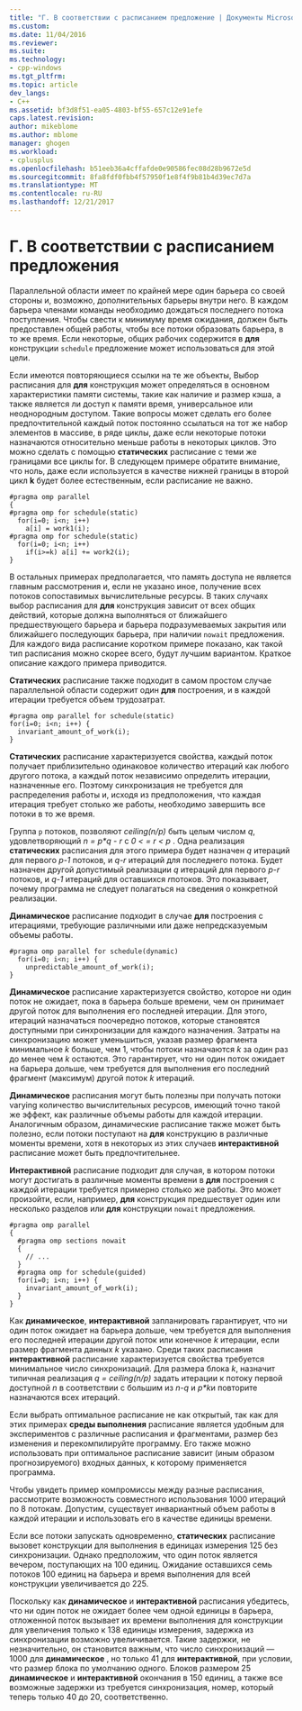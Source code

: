 ```yaml
---
title: "Г. В соответствии с расписанием предложение | Документы Microsoft"
ms.custom: 
ms.date: 11/04/2016
ms.reviewer: 
ms.suite: 
ms.technology:
- cpp-windows
ms.tgt_pltfrm: 
ms.topic: article
dev_langs:
- C++
ms.assetid: bf3d8f51-ea05-4803-bf55-657c12e91efe
caps.latest.revision: 
author: mikeblome
ms.author: mblome
manager: ghogen
ms.workload:
- cplusplus
ms.openlocfilehash: b51eeb36a4cffafde0e90586fec08d28b9672e5d
ms.sourcegitcommit: 8fa8fdf0fbb4f57950f1e8f4f9b81b4d39ec7d7a
ms.translationtype: MT
ms.contentlocale: ru-RU
ms.lasthandoff: 12/21/2017
---
```

# <a name="d-using-the-schedule-clause"></a>Г. В соответствии с расписанием предложения
Параллельной области имеет по крайней мере один барьера со своей стороны и, возможно, дополнительных барьеры внутри него. В каждом барьера членами команды необходимо дождаться последнего потока поступления. Чтобы свести к минимуму время ожидания, должен быть предоставлен общей работы, чтобы все потоки образовать барьера, в то же время. Если некоторые, общих рабочих содержится в **для** конструкции `schedule` предложение может использоваться для этой цели.  
  
 Если имеются повторяющиеся ссылки на те же объекты, Выбор расписания для **для** конструкция может определяться в основном характеристики памяти системы, такие как наличие и размер кэша, а также является ли доступ к памяти время, универсальное или неоднородным доступом. Такие вопросы может сделать его более предпочтительной каждый поток постоянно ссылаться на тот же набор элементов в массиве, в ряде циклы, даже если некоторые потоки назначаются относительно меньше работы в некоторых циклов. Это можно сделать с помощью **статических** расписание с теми же границами все циклы for. В следующем примере обратите внимание, что ноль, даже если используется в качестве нижней границы в второй цикл **k** будет более естественным, если расписание не важно.  
  
```  
#pragma omp parallel  
{  
#pragma omp for schedule(static)  
  for(i=0; i<n; i++)  
    a[i] = work1(i);  
#pragma omp for schedule(static)  
  for(i=0; i<n; i++)  
    if(i>=k) a[i] += work2(i);  
}  
```  
  
 В остальных примерах предполагается, что память доступа не является главным рассмотрения и, если не указано иное, получение всех потоков сопоставимых вычислительные ресурсы. В таких случаях выбор расписания для **для** конструкция зависит от всех общих действий, которые должна выполняться от ближайшего предшествующего барьера и барьера подразумеваемых закрытия или ближайшего последующих барьера, при наличии `nowait` предложения. Для каждого вида расписание коротком примере показано, как такой тип расписания можно скорее всего, будут лучшим вариантом. Краткое описание каждого примера приводится.  
  
 **Статических** расписание также подходит в самом простом случае параллельной области содержит один **для** построения, и в каждой итерации требуется объем трудозатрат.  
  
```  
#pragma omp parallel for schedule(static)  
for(i=0; i<n; i++) {  
  invariant_amount_of_work(i);  
}  
```  
  
 **Статических** расписание характеризуется свойства, каждый поток получает приблизительно одинаковое количество итераций как любого другого потока, а каждый поток независимо определить итерации, назначенные его. Поэтому синхронизация не требуется для распределения работы и, исходя из предположения, что каждая итерация требует столько же работы, необходимо завершить все потоки в то же время.  
  
 Группа `p` потоков, позволяют *ceiling(n/p)* быть целым числом *q*, удовлетворяющий *n = p\*q - r* с *0 < = r < p* . Одна реализация **статических** расписания для этого примера будет назначен *q* итераций для первого *p-1* потоков, и *q-r* итераций для последнего потока.  Будет назначен другой допустимый реализации *q* итераций для первого *p-r* потоков, и *q-1* итераций для оставшихся *r*потоков. Это показывает, почему программа не следует полагаться на сведения о конкретной реализации.  
  
 **Динамическое** расписание подходит в случае **для** построения с итерациями, требующие различными или даже непредсказуемым объемы работы.  
  
```  
#pragma omp parallel for schedule(dynamic)  
  for(i=0; i<n; i++) {  
    unpredictable_amount_of_work(i);  
}  
```  
  
 **Динамическое** расписание характеризуется свойство, которое ни один поток не ожидает, пока в барьера больше времени, чем он принимает другой поток для выполнения его последней итерации. Для этого, итераций назначаться поочередно потоков, которые становятся доступными при синхронизации для каждого назначения. Затраты на синхронизацию может уменьшиться, указав размер фрагмента минимальное *k* больше, чем 1, чтобы потоки назначаются *k* за один раз до менее чем *k* остаются. Это гарантирует, что ни один поток ожидает на барьера дольше, чем требуется для выполнения его последний фрагмент (максимум) другой поток *k* итераций.  
  
 **Динамическое** расписания могут быть полезны при получать потоки varying количество вычислительных ресурсов, имеющий точно такой же эффект, как различные объемы работы для каждой итерации. Аналогичным образом, динамические расписание также может быть полезно, если потоки поступают на **для** конструкцию в различные моменты времени, хотя в некоторых из этих случаев **интерактивной** расписание может быть предпочтительнее.  
  
 **Интерактивной** расписание подходит для случая, в котором потоки могут достигать в различные моменты времени в **для** построения с каждой итерации требуется примерно столько же работы. Это может произойти, если, например, **для** конструкция предшествует один или несколько разделов или **для** конструкции `nowait` предложения.  
  
```  
#pragma omp parallel  
{  
  #pragma omp sections nowait  
  {  
    // ...  
  }  
  #pragma omp for schedule(guided)  
  for(i=0; i<n; i++) {  
    invariant_amount_of_work(i);  
  }  
}  
```  
  
 Как **динамическое**, **интерактивной** запланировать гарантирует, что ни один поток ожидает на барьера дольше, чем требуется для выполнения его последней итерации другой поток или конечное *k* итерации, если размер фрагмента данных *k* указано. Среди таких расписания **интерактивной** расписание характеризуется свойства требуется минимальное число синхронизаций. Для размера блока *k*, назначит типичная реализация *q = ceiling(n/p)* задать итерации к потоку первой доступной  *n*  в соответствии с большим из *n-q* и *p\*k*и повторите назначаются всех итераций.  
  
 Если выбрать оптимальное расписание не как открытый, так как для этих примерах **среды выполнения** расписание является удобным для экспериментов с различные расписания и фрагментами, размер без изменения и перекомпилируйте программу. Его также можно использовать при оптимальное расписание зависит (иным образом прогнозируемого) входных данных, к которому применяется программа.  
  
 Чтобы увидеть пример компромиссы между разные расписания, рассмотрите возможность совместного использования 1000 итераций по 8 потокам. Допустим, существует инвариантный объем работы в каждой итерации и использовать его в качестве единицы времени.  
  
 Если все потоки запускать одновременно, **статических** расписание вызовет конструкции для выполнения в единицах измерения 125 без синхронизации. Однако предположим, что один поток является вечером, поступающих на 100 единиц. Ожидание оставшихся семь потоков 100 единиц на барьера и время выполнения для всей конструкции увеличивается до 225.  
  
 Поскольку как **динамическое** и **интерактивной** расписания убедитесь, что ни один поток не ожидает более чем одной единицы в барьера, отложенной поток вызывает их времени выполнения для конструкции для увеличения только к 138 единицы измерения, задержка из синхронизации возможно увеличивается. Такие задержки, не незначительно, он становится важным, что число синхронизаций — 1000 для **динамическое** , но только 41 для **интерактивной**, при условии, что размер блока по умолчанию одного. Блоков размером 25 **динамическое** и **интерактивной** окончания в 150 единиц, а также все возможные задержки из требуется синхронизация, номер, который теперь только 40 до 20, соответственно.